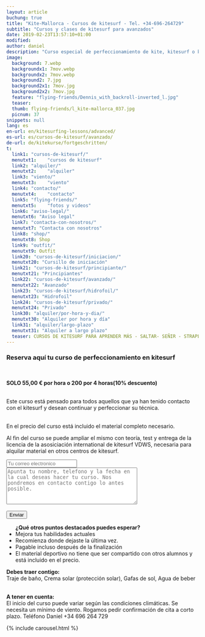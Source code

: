 ```yaml
---
layout: article
buchung: true
title: "Kite-Mallorca - Cursos de kitesurf - Tel. +34-696-264729"
subtitle: "Cursos y clases de kitesurf para avanzados"
date: 2019-02-23T13:57:10+01:00
modified: 
author: daniel
description: "Curso especial de perfeccionamiento de kite, kitesurf o kiteboarding: Aprende a saltar, señir, virar, strapless. Llama y reserva ahora"
image:
  background: 7.webp
  backgroundx1: 7mov.webp
  backgroundx2: 7mov.webp
  background2: 7.jpg
  background2x1: 7mov.jpg
  background2x2: 7mov.jpg
  feature: "flying-friends/Dennis_with_backroll-inverted_l.jpg"
  teaser:
  thumb: flying-friends/l_kite-mallorca_037.jpg
  picnum: 37
snippets: null
lang: es
en-url: en/kitesurfing-lessons/advanced/
es-url: es/cursos-de-kitesurf/avanzado/
de-url: de/kitekurse/fortgeschritten/
t:
  link1: "cursos-de-kitesurf/"
  menutxt1:    "cursos de kitesurf"
  link2: "alquiler/"
  menutxt2:    "alquiler"
  link3: "viento/"
  menutxt3:    "viento"
  link4: "contacto/"
  menutxt4:    "contacto"
  link5: "flying-friends/"
  menutxt5:    "fotos y videos"
  link6: "aviso-legal/"
  menutxt6: "Aviso legal"
  link7: "contacta-con-nosotros/"
  menutxt7: "Contacta con nosotros"
  link8: "shop/"
  menutxt8: Shop
  link9: "outfit/"
  menutxt9: Outfit
  link20: "cursos-de-kitesurf/iniciacion/"
  menutxt20: "Cursillo de iniciación"
  link21: "cursos-de-kitesurf/principiante/"
  menutxt21: "Principiantes"
  link22: "cursos-de-kitesurf/avanzado/"
  menutxt22: "Avanzado"
  link23: "cursos-de-kitesurf/hidrofoil/"
  menutxt23: "Hidrofoil"
  link24: "cursos-de-kitesurf/privado/"
  menutxt24: "Privado"
  link30: "alquiler/por-hora-y-dia/"
  menutxt30: "Alquiler por hora y día"
  link31: "alquiler/largo-plazo"
  menutxt31: "Alquiler a largo plazo"
  teaser: CURSOS DE KITESURF PARA APRENDER MÁS - SALTAR- SEÑIR - STRAPLESS
---
```


<div id="bookingKitContainer"></div>
<script src="https://eu5.bookingkit.de/bkscript.js.php?cw=a03e5048263685b2ea6fd19deb2b34a8&lang=es&e=0d459127c3c947893aadb546dd5392e9"></script>
<noscript>
<h3>Reserva aquí tu curso de perfeccionamiento en kitesurf</h3>
<br>
 
<strong>SOLO 55,00 € por hora o 200 por 4 horas(10% descuento)</strong><br><br>

Este curso está pensado para todos aquellos que ya han tenido contacto con el kitesurf y desean continuar y perfeccionar su técnica.<br><br>

En el precio del curso está incluido el material completo necesario.<br>

Al fin del curso se puede ampliar el mismo con teoría, test y entrega de la licencia de la asosiciación international de kitesurf VDWS, necesaria para alquilar material en otros centros de kitesurf.<br>

<div class="item">
<form method="POST" action="https://formspree.io/team@kite-mallorca.com">
  <input type="email" name="_replyto" placeholder="Tu correo electronico" required>
  <input type="hidden" name="_subject" value="Encuesta de reserva para un curso de perfeccionamiento">
  <textarea name="body" cols="40" rows="6" placeholder="Apunta tu nombre, telefono y la fecha en la cual deseas hacer tu curso. Nos pondremos en contacto contigo lo antes posible."></textarea>
  <span></span><br><br>
  <input type="hidden" name="_next" value="{{ site.url }}/es/gracias">
  <input type="submit" value="Enviar">
</form>
<ul title="Otros puntos que destacan en el curso de perfeccionamiento en kitesurf"><strong>¿Qué otros puntos destacados puedes esperar?</strong>
  <li>Mejora tus habilidades actuales</li>
  <li>Recomienza donde dejaste la última vez.</li>
  <li>Pagable incluso después de la finalización</li>
  <li>El material deportivo no tiene que ser compartido con otros alumnos y está incluido en el precio.</li>
</ul>

<span><strong>Debes traer contigo:</strong><br>
Traje de baño, Crema solar (protección solar), Gafas de sol, Agua de beber</span><br><br>

<span><strong>A tener en cuenta:</strong><br>
El inicio del curso puede variar según las condiciones climáticas. Se necesita un mínimo de viento. Rogamos pedir confirmación de cita a corto plazo. Teléfono Daniel +34 696 264 729</span>
</div>

{% include carousel.html %}

</noscript>